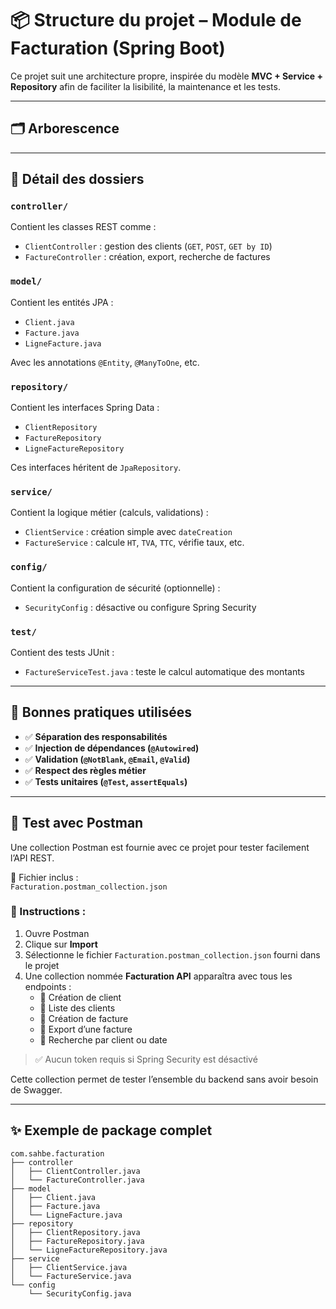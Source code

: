 # 📦 Structure du projet – Module de Facturation (Spring Boot)

Ce projet suit une architecture propre, inspirée du modèle **MVC + Service + Repository** afin de faciliter la lisibilité, la maintenance et les tests.

---

## 🗂️ Arborescence


---

## 📁 Détail des dossiers

### `controller/`
Contient les classes REST comme :
- `ClientController` : gestion des clients (`GET`, `POST`, `GET by ID`)
- `FactureController` : création, export, recherche de factures

### `model/`
Contient les entités JPA :
- `Client.java`
- `Facture.java`
- `LigneFacture.java`

Avec les annotations `@Entity`, `@ManyToOne`, etc.

### `repository/`
Contient les interfaces Spring Data :
- `ClientRepository`
- `FactureRepository`
- `LigneFactureRepository`

Ces interfaces héritent de `JpaRepository`.

### `service/`
Contient la logique métier (calculs, validations) :
- `ClientService` : création simple avec `dateCreation`
- `FactureService` : calcule `HT`, `TVA`, `TTC`, vérifie taux, etc.

### `config/`
Contient la configuration de sécurité (optionnelle) :
- `SecurityConfig` : désactive ou configure Spring Security

### `test/`
Contient des tests JUnit :
- `FactureServiceTest.java` : teste le calcul automatique des montants

---

## 📌 Bonnes pratiques utilisées

- ✅ **Séparation des responsabilités**
- ✅ **Injection de dépendances (`@Autowired`)**
- ✅ **Validation (`@NotBlank`, `@Email`, `@Valid`)**
- ✅ **Respect des règles métier**
- ✅ **Tests unitaires (`@Test`, `assertEquals`)**

---
## 🧪 Test avec Postman

Une collection Postman est fournie avec ce projet pour tester facilement l’API REST.

📁 Fichier inclus :  
`Facturation.postman_collection.json`

### 🔧 Instructions :

1. Ouvre Postman
2. Clique sur **Import**
3. Sélectionne le fichier `Facturation.postman_collection.json` fourni dans le projet
4. Une collection nommée **Facturation API** apparaîtra avec tous les endpoints :
    - 🔹 Création de client
    - 🔹 Liste des clients
    - 🔹 Création de facture
    - 🔹 Export d’une facture
    - 🔹 Recherche par client ou date

> ✅ Aucun token requis si Spring Security est désactivé

Cette collection permet de tester l’ensemble du backend sans avoir besoin de Swagger.



---

## ✨ Exemple de package complet

```text
com.sahbe.facturation
├── controller
│   ├── ClientController.java
│   └── FactureController.java
├── model
│   ├── Client.java
│   ├── Facture.java
│   └── LigneFacture.java
├── repository
│   ├── ClientRepository.java
│   ├── FactureRepository.java
│   └── LigneFactureRepository.java
├── service
│   ├── ClientService.java
│   └── FactureService.java
└── config
    └── SecurityConfig.java



